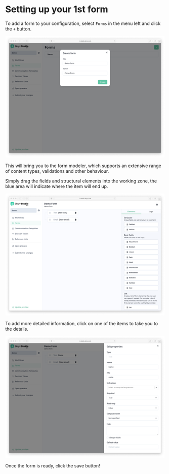 # Setting up your 1st form

To add a form to your configuration, select `Forms` in the menu left and click the `+` button.

![Image](../_media/studio-form-new.png)

This will bring you to the form modeler, which supports an extensive range of content types, validations and other behaviour.

Simply drag the fields and structural elements into the working zone, the blue area will indicate where the item will end up.

![Image](../_media/studio-form-complete.png)

To add more detailed information, click on one of the items to take you to the details.

![Image](../_media/studio-form-field-details.png)

Once the form is ready, click the save button!